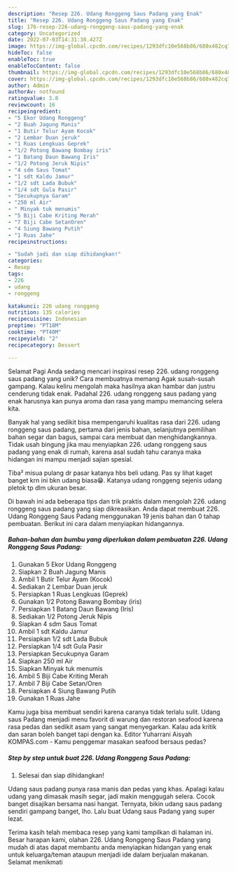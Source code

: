 ```yaml
---
description: "Resep 226. Udang Ronggeng Saus Padang yang Enak"
title: "Resep 226. Udang Ronggeng Saus Padang yang Enak"
slug: 176-resep-226-udang-ronggeng-saus-padang-yang-enak
category: Uncategorized
date: 2022-07-03T14:31:38.427Z
image: https://img-global.cpcdn.com/recipes/1293dfc10e568b86/680x482cq70/226-udang-ronggeng-saus-padang-foto-resep-utama.jpg
hideToc: false
enableToc: true
enableTocContent: false
thumbnail: https://img-global.cpcdn.com/recipes/1293dfc10e568b86/680x482cq70/226-udang-ronggeng-saus-padang-foto-resep-utama.jpg
cover: https://img-global.cpcdn.com/recipes/1293dfc10e568b86/680x482cq70/226-udang-ronggeng-saus-padang-foto-resep-utama.jpg
author: Admin
authorAv: notfound
ratingvalue: 3.8
reviewcount: 16
recipeingredient:
- "5 Ekor Udang Ronggeng"
- "2 Buah Jagung Manis"
- "1 Butir Telur Ayam Kocok"
- "2 Lembar Duan jeruk"
- "1 Ruas Lengkuas Geprek"
- "1/2 Potong Bawang Bombay iris"
- "1 Batang Daun Bawang Iris"
- "1/2 Potong Jeruk Nipis"
- "4 sdm Saus Tomat"
- "1 sdt Kaldu Jamur"
- "1/2 sdt Lada Bubuk"
- "1/4 sdt Gula Pasir"
- "Secukupnya Garam"
- "250 ml Air"
- " Minyak tuk menumis"
- "5 Biji Cabe Kriting Merah"
- "7 Biji Cabe SetanOren"
- "4 Siung Bawang Putih"
- "1 Ruas Jahe"
recipeinstructions:

- "Sudah jadi dan siap dihidangkan!"
categories:
- Resep
tags:
- 226
- udang
- ronggeng

katakunci: 226 udang ronggeng 
nutrition: 135 calories
recipecuisine: Indonesian
preptime: "PT18M"
cooktime: "PT40M"
recipeyield: "2"
recipecategory: Dessert

---
```



Selamat Pagi Anda sedang mencari inspirasi resep 226. udang ronggeng saus padang yang unik? Cara membuatnya memang Agak susah-susah gampang. Kalau keliru mengolah maka hasilnya akan hambar dan justru cenderung tidak enak. Padahal 226. udang ronggeng saus padang yang enak harusnya kan punya aroma dan rasa yang mampu memancing selera kita.


Banyak hal yang sedikit bisa mempengaruhi kualitas rasa dari 226. udang ronggeng saus padang, pertama dari jenis bahan, selanjutnya pemilihan bahan segar dan bagus, sampai cara membuat dan menghidangkannya. Tidak usah bingung jika mau menyiapkan 226. udang ronggeng saus padang yang enak di rumah, karena asal sudah tahu caranya maka hidangan ini mampu menjadi sajian spesial.

Tiba² misua pulang dr pasar katanya hbs beli udang. Pas sy lihat kaget banget krn ini bkn udang biasa😁. Katanya udang ronggeng sejenis udang pletok tp dlm ukuran besar.


Di bawah ini ada beberapa tips dan trik praktis dalam mengolah 226. udang ronggeng saus padang yang siap dikreasikan. Anda dapat membuat 226. Udang Ronggeng Saus Padang menggunakan 19 jenis bahan dan 0 tahap pembuatan. Berikut ini cara dalam menyiapkan hidangannya.

<!--inarticleads1-->

##### Bahan-bahan dan bumbu yang diperlukan dalam pembuatan 226. Udang Ronggeng Saus Padang:

1. Gunakan 5 Ekor Udang Ronggeng
1. Siapkan 2 Buah Jagung Manis
1. Ambil 1 Butir Telur Ayam (Kocok)
1. Sediakan 2 Lembar Duan jeruk
1. Persiapkan 1 Ruas Lengkuas (Geprek)
1. Gunakan 1/2 Potong Bawang Bombay (iris)
1. Persiapkan 1 Batang Daun Bawang (Iris)
1. Sediakan 1/2 Potong Jeruk Nipis
1. Siapkan 4 sdm Saus Tomat
1. Ambil 1 sdt Kaldu Jamur
1. Persiapkan 1/2 sdt Lada Bubuk
1. Persiapkan 1/4 sdt Gula Pasir
1. Persiapkan Secukupnya Garam
1. Siapkan 250 ml Air
1. Siapkan  Minyak tuk menumis
1. Ambil 5 Biji Cabe Kriting Merah
1. Ambil 7 Biji Cabe Setan/Oren
1. Persiapkan 4 Siung Bawang Putih
1. Gunakan 1 Ruas Jahe


Kamu juga bisa membuat sendiri karena caranya tidak terlalu sulit. Udang saus Padang menjadi menu favorit di warung dan restoran seafood karena rasa pedas dan sedikit asam yang sangat menyegarkan. Kalau ada kritik dan saran boleh banget tapi dengan ka. Editor Yuharrani Aisyah KOMPAS.com - Kamu penggemar masakan seafood bersaus pedas? 

<!--inarticleads2-->

##### Step by step untuk buat 226. Udang Ronggeng Saus Padang:


1. Selesai dan siap dihidangkan!

Udang saus padang punya rasa manis dan pedas yang khas. Apalagi kalau udang yang dimasak masih segar, jadi makin menggugah selera. Cocok banget disajikan bersama nasi hangat. Ternyata, bikin udang saus padang sendiri gampang banget, lho. Lalu buat Udang saus Padang yang super lezat. 

Terima kasih telah membaca resep yang kami tampilkan di halaman ini. Besar harapan kami, olahan 226. Udang Ronggeng Saus Padang yang mudah di atas dapat membantu anda menyiapkan hidangan yang enak untuk keluarga/teman ataupun menjadi ide dalam berjualan makanan. Selamat menikmati
